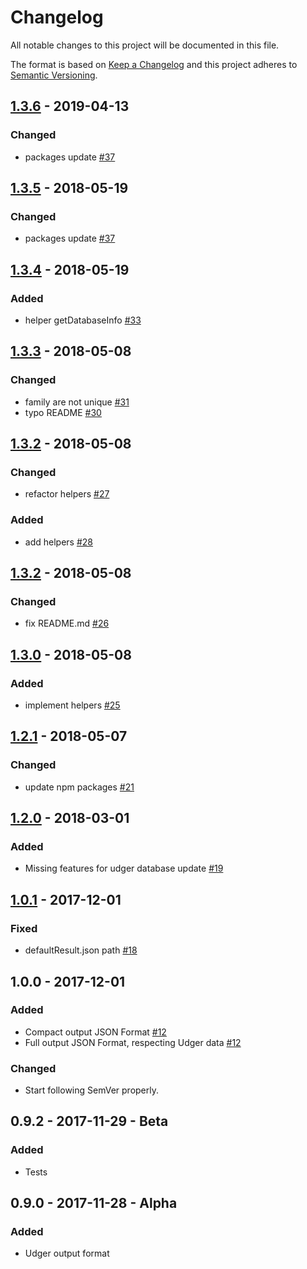 # Changelog
All notable changes to this project will be documented in this file.

The format is based on [Keep a Changelog](http://keepachangelog.com/en/1.0.0/)
and this project adheres to [Semantic Versioning](http://semver.org/spec/v2.0.0.html).

## [1.3.6](https://github.com/udger/udger-nodejs/compare/v1.3.6...v1.3.5) - 2019-04-13
### Changed
* packages update [#37](https://github.com/udger/udger-nodejs/issues/40)

## [1.3.5](https://github.com/udger/udger-nodejs/compare/v1.3.5...v1.3.4) - 2018-05-19
### Changed
* packages update [#37](https://github.com/udger/udger-nodejs/issues/37)

## [1.3.4](https://github.com/udger/udger-nodejs/compare/v1.3.4...v1.3.3) - 2018-05-19
### Added
* helper getDatabaseInfo [#33](https://github.com/udger/udger-nodejs/issues/33)

## [1.3.3](https://github.com/udger/udger-nodejs/compare/v1.3.3...v1.3.2) - 2018-05-08
### Changed
* family are not unique [#31](https://github.com/udger/udger-nodejs/issues/31)
* typo README [#30](https://github.com/udger/udger-nodejs/issues/30)

## [1.3.2](https://github.com/udger/udger-nodejs/compare/v1.3.2...v1.3.1) - 2018-05-08
### Changed
* refactor helpers [#27](https://github.com/udger/udger-nodejs/issues/27)
### Added
* add helpers [#28](https://github.com/udger/udger-nodejs/issues/28)

## [1.3.2](https://github.com/udger/udger-nodejs/compare/v1.3.1...v1.3.0) - 2018-05-08
### Changed
* fix README.md [#26](https://github.com/udger/udger-nodejs/issues/26)

## [1.3.0](https://github.com/udger/udger-nodejs/compare/v1.3.0...v1.2.1) - 2018-05-08
### Added
* implement helpers [#25](https://github.com/udger/udger-nodejs/issues/25)

## [1.2.1](https://github.com/udger/udger-nodejs/compare/v1.2.1...v1.2.0) - 2018-05-07
### Changed
* update npm packages [#21](https://github.com/udger/udger-nodejs/issues/21)

## [1.2.0](https://github.com/udger/udger-nodejs/compare/v1.2.0...v1.0.1) - 2018-03-01
### Added
* Missing features for udger database update [#19](https://github.com/udger/udger-nodejs/issues/19)

## [1.0.1](https://github.com/udger/udger-nodejs/compare/v1.0.1...v1.0.0) - 2017-12-01
### Fixed
* defaultResult.json path [#18](https://github.com/udger/udger-nodejs/issues/18)

## 1.0.0 - 2017-12-01
### Added
* Compact output JSON Format [#12](https://github.com/udger/udger-nodejs/issues/18)
* Full output JSON Format, respecting Udger data [#12](https://github.com/udger/udger-nodejs/issues/18)

### Changed
* Start following SemVer properly.

## 0.9.2 - 2017-11-29 - Beta
### Added
* Tests

## 0.9.0 - 2017-11-28 - Alpha
### Added
* Udger output format
